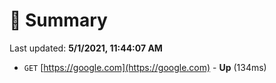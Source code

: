 # 📖 Summary
Last updated: **5/1/2021, 11:44:07 AM**

- `GET` [https://google.com](https://google.com) - **Up** (134ms)
